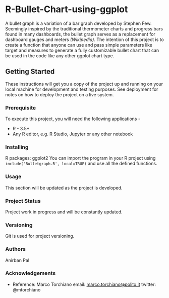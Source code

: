 # R-Bullet-Chart-using-ggplot
A bullet graph is a variation of a bar graph developed by Stephen Few. Seemingly inspired by the traditional thermometer charts and progress bars found in many dashboards, the bullet graph serves as a replacement for dashboard gauges and meters _(Wikipedia)_. The intention of this project is to create a function that anyone can use and pass simple parameters like target and measures to generate a fully customizable bullet chart that can be used in the code like any other ggplot chart type.

## Getting Started
These instructions will get you a copy of the project up and running on your local machine for development and testing purposes. See deployment for notes on how to deploy the project on a live system.

### Prerequisite
To execute this project, you will need the following applications -

* R - 3.5+ 
* Any R editor, e.g. R Studio, Jupyter or any other notebook

### Installing
R packages: ggplot2
You can import the program in your R project using `include('Bulletgraph.R', local=TRUE)` and use all the defined functions.

### Usage
This section will be updated as the project is developed.

### Project Status
Project work in progress and will be constantly updated.

### Versioning
Git is used for project versioning.

### Authors
Anirban Pal

### Acknowledgements
* Reference: Marco Torchiano
      email: marco.torchiano@polito.it
    twitter: @mtorchiano
